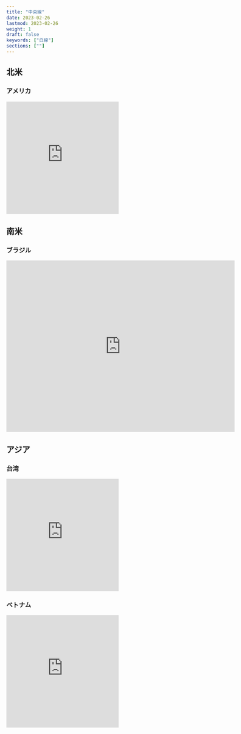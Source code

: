 ```yaml
---
title: "中央線"
date: 2023-02-26
lastmod: 2023-02-26
weight: 1
draft: false
keywords: ["白線"]
sections: [""]
---
```


## 北米
### アメリカ
<div class="googlemap-if">
<iframe src="https://www.google.com/maps/embed?pb=!4v1678191101013!6m8!1m7!1sGjh2xqUAoD_MXqBc9hWMcQ!2m2!1d41.41055023651615!2d-93.29234429642223!3f125.60807641726106!4f-29.586200094165598!5f1.31577251283024" width="295" height="295" style="border:0;" allowfullscreen="" loading="lazy" referrerpolicy="no-referrer-when-downgrade"></iframe>
</div>

## 南米
### ブラジル
<div class="googlemap-if">
<iframe src="https://www.google.com/maps/embed?pb=!4v1678555693038!6m8!1m7!1sfkgoo94XNhDeqsg7Nef2Zw!2m2!1d-23.94709502629673!2d-51.55177705868192!3f310.584043347663!4f-34.541716803255156!5f0.4000000000000002" width="600" height="450" style="border:0;" allowfullscreen="" loading="lazy" referrerpolicy="no-referrer-when-downgrade"></iframe>
</div>

## アジア
### 台湾
<div class="googlemap-if">
<iframe src="https://www.google.com/maps/embed?pb=!4v1677483372760!6m8!1m7!1s1EaWFgxYC_ADwnzbti9Yjg!2m2!1d22.98782331239459!2d120.2065365812571!3f291.4836591737832!4f-31.173404703194677!5f2.9151440564639444" width="295" height="295" style="border:0;" allowfullscreen="" loading="lazy" referrerpolicy="no-referrer-when-downgrade"></iframe>
</div>

### ベトナム
<div class="googlemap-if">
<iframe src="https://www.google.com/maps/embed?pb=!4v1677407768729!6m8!1m7!1sCAoSLEFGMVFpcE5la1hyc2laQ0F4NnY4WUs1UVpkVkR4Q2ZidUJ6OXVHU1MxT0d2!2m2!1d10.79312705153517!2d106.6341953860311!3f193.7354803970203!4f-19.663891722947383!5f1.6532647359667423" width="295" height="295" style="border:0;" allowfullscreen="" loading="lazy" referrerpolicy="no-referrer-when-downgrade"></iframe>
</div>